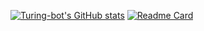 [![Turing-bot's GitHub stats](https://github-readme-stats.vercel.app/api?username=Turing-bot&theme=solarized-light&show_icons=true)](https://github.com/Turing-bot)
[![Readme Card](https://github-readme-stats.vercel.app/api/pin/?username=Turing-bot&repo=github-readme-stats)](https://github.com/Turing-bot/heimatoutiao_demo.git)

